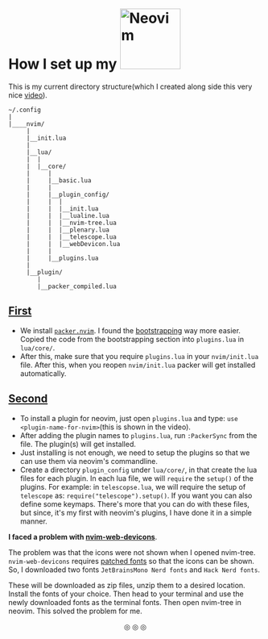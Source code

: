 # How I set up my  <img alt ="Neovim" width="120px" src="https://upload.wikimedia.org/wikipedia/commons/4/4f/Neovim-logo.svg"/>

This is my current directory structure(which I created along side this very nice [video](https://www.youtube.com/watch?v=J9yqSdvAKXY)).

```
~/.config
|
|____nvim/
     |
     |__init.lua
     |
     |__lua/
     |  |
     |  |__core/
     |     |
     |     |__basic.lua
     |     |
     |     |__plugin_config/
     |     |  |
     |     |  |__init.lua
     |     |  |__lualine.lua
     |     |  |__nvim-tree.lua
     |     |  |__plenary.lua
     |     |  |__telescope.lua
     |     |  |__webDevicon.lua
     |     |
     |     |__plugins.lua
     |
     |__plugin/
        |
        |__packer_compiled.lua
```

## <ins>First</ins>
* We install [`packer.nvim`](https://github.com/wbthomason/packer.nvim#packernvim). I found the [bootstrapping](https://github.com/wbthomason/packer.nvim#bootstrapping) way more easier. Copied the code from the bootstrapping section into `plugins.lua` in `lua/core/`.
* After this, make sure that you require `plugins.lua` in your `nvim/init.lua` file. After this, when you reopen `nvim/init.lua` packer will get installed automatically.

## <ins>Second</ins>
* To install a plugin for neovim, just open `plugins.lua` and type: `use <plugin-name-for-nvim>`(this is shown in the video).
* After adding the plugin names to `plugins.lua`, run `:PackerSync` from the file. The plugin(s) will get installed.
* Just installing is not enough, we need to setup the plugins so that we can use them via neovim's commandline.
* Create a directory `plugin_config` under `lua/core/`, in that create the lua files for each plugin. In each lua file, we will `require` the `setup()` of the plugins. For example: in `telescopse.lua`, we will require the setup of `telescope` as: `require("telescope").setup()`. If you want you can also define some keymaps. There's more that you can do with these files, but since, it's my first with neovim's plugins, I have done it in a simple manner.

**I faced a problem with [nvim-web-devicons](https://github.com/nvim-tree/nvim-web-devicons)**.

The problem was that the icons were not shown when I opened nvim-tree. `nvim-web-devicons` requires [patched fonts](https://www.nerdfonts.com/) so that the icons can be shown. So, I downloaded two fonts `JetBrainsMono Nerd fonts` and `Hack Nerd fonts`.

These will be downloaded as zip files, unzip them to a desired location. Install the fonts of your choice. Then head to your terminal and use the newly downloaded fonts as the terminal fonts. Then open nvim-tree in neovim. This solved the problem for me.

<p align="center">
&#9678; &#9678; &#9678;
</p>
